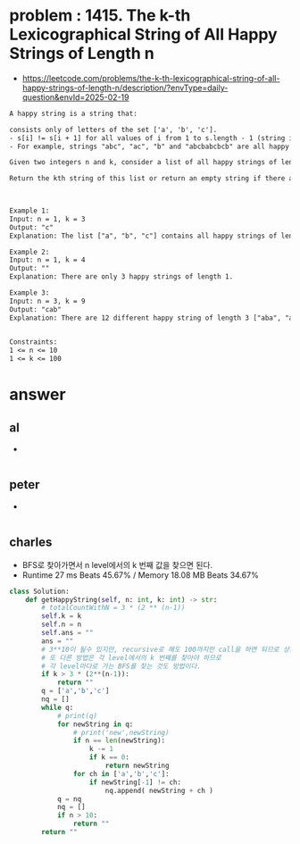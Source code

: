 # problem : 1415. The k-th Lexicographical String of All Happy Strings of Length n
- https://leetcode.com/problems/the-k-th-lexicographical-string-of-all-happy-strings-of-length-n/description/?envType=daily-question&envId=2025-02-19

```txt
A happy string is a string that:

consists only of letters of the set ['a', 'b', 'c'].
- s[i] != s[i + 1] for all values of i from 1 to s.length - 1 (string is 1-indexed).
- For example, strings "abc", "ac", "b" and "abcbabcbcb" are all happy strings and strings "aa", "baa" and "ababbc" are not happy strings.

Given two integers n and k, consider a list of all happy strings of length n sorted in lexicographical order.

Return the kth string of this list or return an empty string if there are less than k happy strings of length n.

 

Example 1:
Input: n = 1, k = 3
Output: "c"
Explanation: The list ["a", "b", "c"] contains all happy strings of length 1. The third string is "c".

Example 2:
Input: n = 1, k = 4
Output: ""
Explanation: There are only 3 happy strings of length 1.

Example 3:
Input: n = 3, k = 9
Output: "cab"
Explanation: There are 12 different happy string of length 3 ["aba", "abc", "aca", "acb", "bab", "bac", "bca", "bcb", "cab", "cac", "cba", "cbc"]. You will find the 9th string = "cab"
 

Constraints:
1 <= n <= 10
1 <= k <= 100

```

# answer

## al
-
```python
```


## peter
- 
```python
```


## charles
- BFS로 찾아가면서 n level에서의 k 번째 값을 찾으면 된다.
- Runtime 27 ms Beats 45.67% / Memory 18.08 MB Beats 34.67%
```python
class Solution:
    def getHappyString(self, n: int, k: int) -> str:
        # totalCountWithN = 3 * (2 ** (n-1))
        self.k = k
        self.n = n
        self.ans = ""
        ans = ""
        # 3**10이 될수 있지만, recursive로 해도 100까지만 call을 하면 되므로 상관없다.
        # 또 다른 방법은 각 level에서의 k 번째를 찾아야 하므로 
        # 각 level마다로 가는 BFS를 찾는 것도 방법이다.
        if k > 3 * (2**(n-1)):
            return ""
        q = ['a','b','c']
        nq = []
        while q:
            # print(q)
            for newString in q:
                # print('new',newString)
                if n == len(newString):
                    k -= 1
                    if k == 0:
                        return newString
                for ch in ['a','b','c']:
                    if newString[-1] != ch:
                        nq.append( newString + ch )
            q = nq
            nq = []
            if n > 10:
                return ""
        return ""
```

